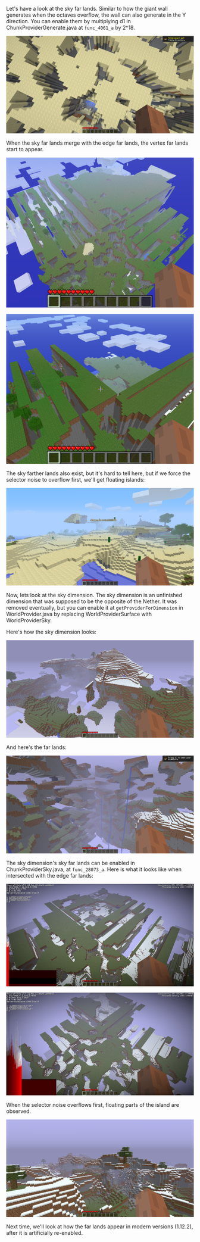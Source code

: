 Let's have a look at the sky far lands. Similar to how the giant wall generates when the octaves overflow, the wall can also generate in the Y direction. You can enable them by multiplying d1 in ChunkProviderGenerate.java at `func_4061_a` by 2^18.

![SkyFarLands](https://raw.githubusercontent.com/ThisTestUser/FarLandsChronicles/master/assets/Ch1/SkyFarLands.png)

When the sky far lands merge with the edge far lands, the vertex far lands start to appear.

![VertexFarLands](https://raw.githubusercontent.com/ThisTestUser/FarLandsChronicles/master/assets/Ch1/VertexFarLands.png)

![VertexFarLands1](https://raw.githubusercontent.com/ThisTestUser/FarLandsChronicles/master/assets/Ch1/VertexFarLands1.png)

The sky farther lands also exist, but it's hard to tell here, but if we force the selector noise to overflow first, we'll get floating islands:

![Floating](https://raw.githubusercontent.com/ThisTestUser/FarLandsChronicles/master/assets/Ch1/Floating.png)

Now, lets look at the sky dimension. The sky dimension is an unfinished dimension that was supposed to be the opposite of the Nether. It was removed eventually, but you can enable it at `getProviderForDimension` in WorldProvider.java by replacing WorldProviderSurface with WorldProviderSky.

Here's how the sky dimension looks:

![SkyDimension](https://raw.githubusercontent.com/ThisTestUser/FarLandsChronicles/master/assets/Ch1/SkyDimension.png)

And here's the far lands:

![SkyDimFarLands](https://raw.githubusercontent.com/ThisTestUser/FarLandsChronicles/master/assets/Ch1/SkyDimFarLands.png)

The sky dimension's sky far lands can be enabled in ChunkProviderSky.java, at `func_28073_a`. Here is what it looks like when intersected with the edge far lands:

 ![VertexSkyFarLands](https://raw.githubusercontent.com/ThisTestUser/FarLandsChronicles/master/assets/Ch1/VertexSkyFarLands.png)
 
 ![VertexSkyFarLands1](https://raw.githubusercontent.com/ThisTestUser/FarLandsChronicles/master/assets/Ch1/VertexSkyFarLands1.png)
 
 When the selector noise overflows first, floating parts of the island are observed.
 
 ![FloatingSky](https://raw.githubusercontent.com/ThisTestUser/FarLandsChronicles/master/assets/Ch1/FloatingSky.png)
 
 Next time, we'll look at how the far lands appear in modern versions (1.12.2), after it is artificially re-enabled.